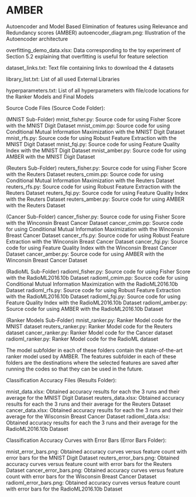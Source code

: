 # AMBER
Autoencoder and Model Based Elimination of features using Relevance and Redundancy scores (AMBER)
autoencoder_diagram.png: Illustration of the Autoencoder architecture

overfitting_demo_data.xlsx: Data corresponding to the toy experiment of Section 5.2 explaining that overfitting is useful for feature selection

dataset_links.txt: Text file containing links to download the 4 datasets

library_list.txt: List of all used External Libraries

hyperparameters.txt: List of all hyperparameters with file/code locations for the Ranker Models and Final Models


Source Code Files (Source Code Folder):

(MNIST Sub-Folder)
mnist_fisher.py: Source code for using Fisher Score with the MNIST Digit Dataset
mnist_cmim.pp: Source code for using Conditional Mutual Information Maximization with the MNIST Digit Dataset
mnist_rfs.py: Source code for using Robust Feature Extraction with the MNIST Digit Dataset
mnist_fqi.py: Source code for using Feature Quality Index with the MNIST Digit Dataset
mnist_amber.py: Source code for using AMBER with the MNIST Digit Dataset

(Reuters Sub-Folder)
reuters_fisher.py: Source code for using Fisher Score with the Reuters Dataset
reuters_cmim.pp: Source code for using Conditional Mutual Information Maximization with the Reuters Dataset
reuters_rfs.py: Source code for using Robust Feature Extraction with the Reuters Dataset
reuters_fqi.py: Source code for using Feature Quality Index with the Reuters Dataset
reuters_amber.py: Source code for using AMBER with the Reuters Dataset

(Cancer Sub-Folder)
cancer_fisher.py: Source code for using Fisher Score with the Winconsin Breast Cancer Dataset
cancer_cmim.pp: Source code for using Conditional Mutual Information Maximization with the Winconsin Breast Cancer Dataset
cancer_rfs.py: Source code for using Robust Feature Extraction with the Winconsin Breast Cancer Dataset
cancer_fqi.py: Source code for using Feature Quality Index with the Winconsin Breast Cancer Dataset
cancer_amber.py: Source code for using AMBER with the Winconsin Breast Cancer Dataset

(RadioML Sub-Folder)
radioml_fisher.py: Source code for using Fisher Score with the RadioML2016.10b Dataset
radioml_cmim.pp: Source code for using Conditional Mutual Information Maximization with the RadioML2016.10b Dataset
radioml_rfs.py: Source code for using Robust Feature Extraction with the RadioML2016.10b Dataset
radioml_fqi.py: Source code for using Feature Quality Index with the RadioML2016.10b Dataset
radioml_amber.py: Source code for using AMBER with the RadioML2016.10b Dataset

(Ranker Models Sub-Folder)
mnist_ranker.py: Ranker Model code for the MNIST dataset
reuters_ranker.py: Ranker Model code for the Reuters dataset
cancer_ranker.py: Ranker Model code for the Cancer dataset
radioml_ranker.py: Ranker Model code for the RadioML dataset

The model subfolder in each of these folders contain the state-of-the-art ranker model used by AMBER.
The features subfolder in each of these folders are the destinations where the selected features are saved after running the codes so that they can be used in the future.

Classification Accuracy Files (Results Folder): 

mnist_data.xlsx: Obtained accuracy results for each the 3 runs and their average for the MNIST Digit Dataset
reuters_data.xlsx: Obtained accuracy results for each the 3 runs and their average for the Reuters Dataset
cancer_data.xlsx: Obtained accuracy results for each the 3 runs and their average for the Wisconsin Breast Cancer Dataset
radioml_data.xlsx: Obtained accuracy results for each the 3 runs and their average for the RadioML2016.10b Dataset


Classification Accuracy Curves with Error Bars (Error Bars Folder):

mnist_error_bars.png: Obtained accuracy curves versus feature count with error bars for the MNIST Digit Dataset
reuters_error_bars.png: Obtained accuracy curves versus feature count with error bars for the Reuters Dataset
cancer_error_bars.png: Obtained accuracy curves versus feature count with error bars for the Wisconsin Breast Cancer Dataset
radioml_error_bars.png: Obtained accuracy curves versus feature count with error bars for the RadioML2016.10b Dataset
